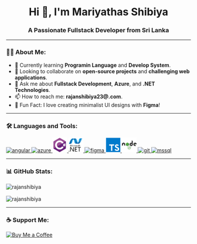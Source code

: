 <h1 align="center">Hi 👋, I'm Mariyathas Shibiya</h1>
<h3 align="center">A Passionate Fullstack Developer from Sri Lanka</h3>

---

### 👨‍💻 About Me:
- 🌱 Currently learning **Programin Language** and **Develop System**.
- 👯 Looking to collaborate on **open-source projects** and **challenging web applications**.
- 💬 Ask me about **Fullstack Development**, **Azure**, and **.NET Technologies**.
- 📫 How to reach me: **rajanshibiya23@.com**.
- 🌟 Fun Fact: I love creating minimalist UI designs with **Figma**!

---
### 🛠️ Languages and Tools:
<p align="left">
  <a href="https://angular.io" target="_blank" rel="noreferrer">
    <img src="https://angular.io/assets/images/logos/angular/angular.svg" alt="angular" width="40" height="40"/>
  </a>
  <a href="https://azure.microsoft.com/en-in/" target="_blank" rel="noreferrer">
    <img src="https://www.vectorlogo.zone/logos/microsoft_azure/microsoft_azure-icon.svg" alt="azure" width="40" height="40"/>
  </a>
  <a href="https://www.w3schools.com/cs/" target="_blank" rel="noreferrer">
    <img src="https://raw.githubusercontent.com/devicons/devicon/master/icons/csharp/csharp-original.svg" alt="csharp" width="40" height="40"/>
  </a>
  <a href="https://dotnet.microsoft.com/" target="_blank" rel="noreferrer">
    <img src="https://raw.githubusercontent.com/devicons/devicon/master/icons/dot-net/dot-net-original-wordmark.svg" alt="dotnet" width="40" height="40"/>
  </a>
  <a href="https://www.figma.com/" target="_blank" rel="noreferrer">
    <img src="https://www.vectorlogo.zone/logos/figma/figma-icon.svg" alt="figma" width="40" height="40"/>
  </a>
  <a href="https://www.typescriptlang.org/" target="_blank" rel="noreferrer">
    <img src="https://raw.githubusercontent.com/devicons/devicon/master/icons/typescript/typescript-original.svg" alt="typescript" width="40" height="40"/>
  </a>
  <a href="https://nodejs.org" target="_blank" rel="noreferrer">
    <img src="https://raw.githubusercontent.com/devicons/devicon/master/icons/nodejs/nodejs-original-wordmark.svg" alt="nodejs" width="40" height="40"/>
  </a>
  <a href="https://git-scm.com/" target="_blank" rel="noreferrer">
    <img src="https://www.vectorlogo.zone/logos/git-scm/git-scm-icon.svg" alt="git" width="40" height="40"/>
  </a>
  <a href="https://www.microsoft.com/en-us/sql-server" target="_blank" rel="noreferrer">
    <img src="https://www.svgrepo.com/show/303229/microsoft-sql-server-logo.svg" alt="mssql" width="40" height="40"/>
  </a>
</p>

---

### 📊 GitHub Stats:
<p><img align="center" src="https://github-readme-stats.vercel.app/api?username=rajanshibiya&show_icons=true&locale=en" alt="rajanshibiya" /></p>
<p><img align="center" src="https://github-readme-stats.vercel.app/api/top-langs?username=rajanshibiya&show_icons=true&locale=en&layout=compact" alt="rajanshibiya" /></p>

---

### ☕ Support Me:
<a href="https://www.buymeacoffee.com/rajanshibiya" target="_blank">
  <img src="https://cdn.buymeacoffee.com/buttons/v2/default-yellow.png" height="50" width="210" alt="Buy Me a Coffee" />
</a>
